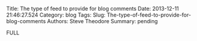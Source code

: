 Title: The type of feed to provide for blog comments
Date: 2013-12-11 21:46:27.524
Category: blog
Tags: 
Slug: The-type-of-feed-to-provide-for-blog-comments
Authors: Steve Theodore
Summary: pending

FULL

